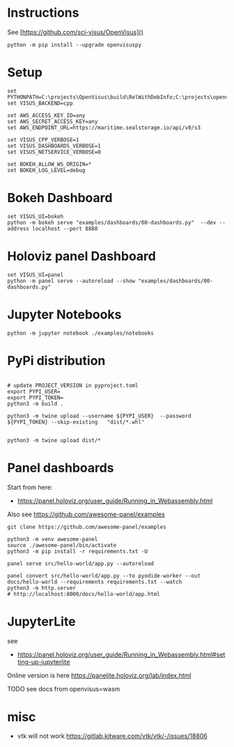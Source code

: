 # Instructions

See [https://github.com/sci-visus/OpenVisus]()

```
python -m pip install --upgrade openvisuspy
```

# Setup

```
set PYTHONPATH=C:\projects\OpenVisus\build\RelWithDebInfo;C:\projects\openvisuspy\src
set VISUS_BACKEND=cpp

set AWS_ACCESS_KEY_ID=any
set AWS_SECRET_ACCESS_KEY=any
set AWS_ENDPOINT_URL=https://maritime.sealstorage.io/api/v0/s3

set VISUS_CPP_VERBOSE=1
set VISUS_DASHBOARDS_VERBOSE=1
set VISUS_NETSERVICE_VERBOSE=0

set BOKEH_ALLOW_WS_ORIGIN=*
set BOKEH_LOG_LEVEL=debug
```

# Bokeh Dashboard

```
set VISUS_UI=bokeh
python -m bokeh serve "examples/dashboards/00-dashboards.py"  --dev --address localhost --port 8888 
```

# Holoviz panel Dashboard

```
set VISUS_UI=panel
python -m panel serve --autoreload --show "examples/dashboards/00-dashboards.py"

```

# Jupyter Notebooks

```
python -m jupyter notebook ./examples/notebooks
```


# PyPi distribution

```

# update PROJECT_VERSION in pyproject.toml
export PYPI_USER=
export PYPI_TOKEN=
python3 -m build .

python3 -m twine upload --username ${PYPI_USER}  --password ${PYPI_TOKEN} --skip-existing   "dist/*.whl" 


python3 -m twine upload dist/*
```


# Panel dashboards


Start from here:
- https://panel.holoviz.org/user_guide/Running_in_Webassembly.html

Also see https://github.com/awesome-panel/examples

```
git clone https://github.com/awesome-panel/examples

python3 -m venv awesome-panel
source ./awesome-panel/bin/activate
python3 -m pip install -r requirements.txt -U

panel serve src/hello-world/app.py --autoreload

panel convert src/hello-world/app.py --to pyodide-worker --out docs/hello-world --requirements requirements.txt --watch 
python3 -m http.server
# http://localhost:8000/docs/hello-world/app.html
```


# JupyterLite

see 
- https://panel.holoviz.org/user_guide/Running_in_Webassembly.html#setting-up-jupyterlite

Online version is here https://panelite.holoviz.org/lab/index.html

TODO see docs from openvisus=wasm


# misc

- vtk will not work https://gitlab.kitware.com/vtk/vtk/-/issues/18806
